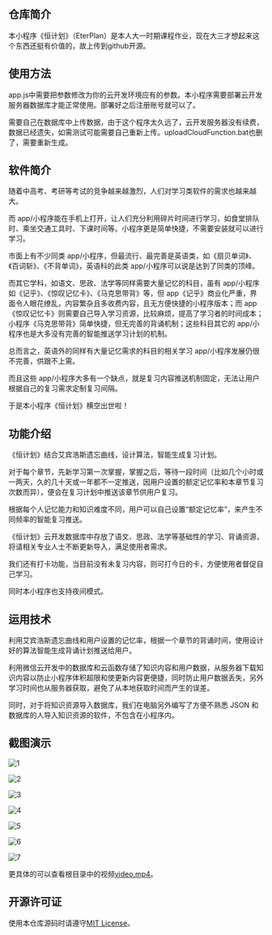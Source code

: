 ## 仓库简介

本小程序《恒计划》（EterPlan）是本人大一时期课程作业，现在大三才想起来这个东西还挺有价值的，故上传到github开源。

## 使用方法

app.js中需要把参数修改为你的云开发环境应有的参数。本小程序需要部署云开发服务器数据库才能正常使用。部署好之后注册账号就可以了。

需要自己在数据库中上传数据，由于这个程序太久远了，云开发服务器没有续费，数据已经遗失，如需测试可能需要自己重新上传。uploadCloudFunction.bat也删了，需要重新生成。

## 软件简介

随着中高考、考研等考试的竞争越来越激烈，人们对学习类软件的需求也越来越大。

而 app/小程序能在手机上打开，让人们充分利用碎片时间进行学习，如食堂排队时、乘坐交通工具时、下课时间等。小程序更是简单快捷，不需要安装就可以进行学习。

市面上有不少同类 app/小程序，但最流行、最完善是英语类，如《扇贝单词》、《百词斩》、《不背单词》，英语科的此类 app/小程序可以说是达到了同类的顶峰。

而其它学科，如语文、思政、法学等同样需要大量记忆的科目，虽有 app/小程序如《记乎》、《惊叹记忆卡》、《马克思带背》等，但 app《记乎》商业化严重，界面令人眼花缭乱，内容繁杂且多收费内容，且无方便快捷的小程序版本；而 app《惊叹记忆卡》则需要自己导入学习资源，比较麻烦，提高了学习者的时间成本；小程序《马克思带背》简单快捷，但无完善的背诵机制；这些科目其它的 app/小程序也是大多没有完善的智能推送学习计划的机制。

总而言之，英语外的同样有大量记忆需求的科目的相关学习 app/小程序发展仍很不完善，供跟不上需。

而且这些 app/小程序大多有一个缺点，就是复习内容推送机制固定，无法让用户根据自己的复习需求定制复习间隔。

于是本小程序《恒计划》横空出世啦！

## 功能介绍
《恒计划》结合艾宾浩斯遗忘曲线，设计算法，智能生成复习计划。

对于每个章节，先新学习第一次掌握，掌握之后，等待一段时间（比如几个小时或一两天，久的几十天或一年都不一定推送，因用户设置的额定记忆率和本章节复习次数而异），便会在复习计划中推送该章节供用户复习。

根据每个人记忆能力和知识难度不同，用户可以自己设置“额定记忆率”，来产生不同频率的智能复习推送。

《恒计划》云开发数据库中存放了语文、思政、法学等基础性的学习、背诵资源，将请相关专业人士不断更新导入，满足使用者需求。

我们还有打卡功能，当目前没有未复习内容，则可打今日的卡，方便使用者督促自己学习。

同时本小程序也支持夜间模式。

## 运用技术

利用艾宾浩斯遗忘曲线和用户设置的记忆率，根据一个章节的背诵时间，使用设计好的算法智能生成背诵计划推送给用户。

利用微信云开发中的数据库和云函数存储了知识内容和用户数据，从服务器下载知识内容以防止小程序体积超限和使更新内容更便捷，同时防止用户数据丢失，另外学习时间也从服务器获取，避免了从本地获取时间而产生的误差。

同时，对于将知识资源导入数据库，我们在电脑另外编写了方便不熟悉 JSON 和数据库的人导入知识资源的软件，不包含在小程序内。

## 截图演示

![1](assets/1.png)

![2](assets/2.png)

![3](assets/3.png)

![4](assets/4.png)

![5](assets/5.png)

![6](assets/6.png)

![7](assets/7.png)

更具体的可以查看根目录中的视频[video.mp4](video.mp4)。

## 开源许可证

使用本仓库源码时请遵守[MIT License](LICENSE)。
